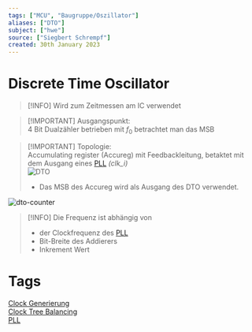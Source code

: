 ```yaml
---
tags: ["MCU", "Baugruppe/Oszillator"]
aliases: ["DTO"]
subject: ["hwe"]
source: ["Siegbert Schrempf"]
created: 30th January 2023
---
```


# Discrete Time Oscillator

> [!INFO] Wird zum Zeitmessen am IC verwendet

> [!IMPORTANT] Ausgangspunkt:  
> 4 Bit Dualzähler betrieben mit $f_{0}$ betrachtet man das MSB

> [!IMPORTANT] Topologie:  
> Accumulating register (Accureg) mit Feedbackleitung, betaktet mit dem Ausgang eines [PLL](Phase%20Locked%20Loop.md) *(clk_i)*  
> ![DTO](../assets/DTO.png)
> - Das MSB des Accureg wird als Ausgang des DTO verwendet.

![dto-counter](../assets/dto-counter.png)

> [!INFO] Die Frequenz ist abhängig von
> - der Clockfrequenz des [PLL](Phase%20Locked%20Loop.md)
> - Bit-Breite des Addierers
> - Inkrement Wert

# Tags

[Clock Generierung](Clock%20Generierung.md)  
[Clock Tree Balancing](Clock%20Tree%20Balancing.md)  
[PLL](Phase%20Locked%20Loop.md)